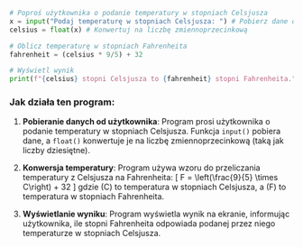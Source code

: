 
```python
# Poproś użytkownika o podanie temperatury w stopniach Celsjusza
x = input("Podaj temperaturę w stopniach Celsjusza: ") # Pobierz dane od użytkownika
celsius = float(x) # Konwertuj na liczbę zmiennoprzecinkową

# Oblicz temperaturę w stopniach Fahrenheita
fahrenheit = (celsius * 9/5) + 32

# Wyświetl wynik
print(f"{celsius} stopni Celsjusza to {fahrenheit} stopni Fahrenheita.")
```

### Jak działa ten program:

1. **Pobieranie danych od użytkownika**: Program prosi użytkownika o podanie temperatury w stopniach Celsjusza. Funkcja `input()` pobiera dane, a `float()` konwertuje je na liczbę zmiennoprzecinkową (taką jak liczby dziesiętne).

2. **Konwersja temperatury**: Program używa wzoru do przeliczania temperatury z Celsjusza na Fahrenheita:
   \[
   F = \left(\frac{9}{5} \times C\right) + 32
   \]
   gdzie \(C\) to temperatura w stopniach Celsjusza, a \(F\) to temperatura w stopniach Fahrenheita.

3. **Wyświetlanie wyniku**: Program wyświetla wynik na ekranie, informując użytkownika, ile stopni Fahrenheita odpowiada podanej przez niego temperaturze w stopniach Celsjusza.
